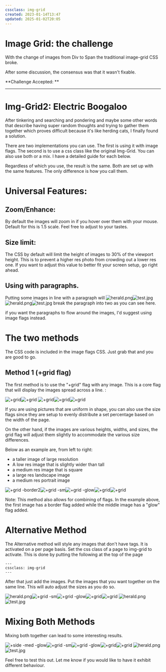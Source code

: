 ```yaml
---
cssclass: img-grid
created: 2023-01-14T13:47
updated: 2025-01-02T20:05
---
```


# Image Grid: the challenge
With the change of images from Div to Span the traditional image-grid CSS broke. 

After some discussion, the consensus was that it wasn't fixable. 

**Challenge Accepted: **

---

# Img-Grid2: Electric Boogaloo
After tinkering and searching and pondering and maybe some other words that describe having super random thoughts and trying to gather them together which proves difficult because it's like herding cats, I finally found a solution. 

There are two implementations you can use. The first is using it with image flags. The second is to use a css class like the original Img-Grid. You can also use both or a mix. I have a detailed guide for each below. 

Regardless of which you use, the result is the same. Both are set up with the same features. The only difference is how you call them. 

# Universal Features: 
## Zoom/Enhance: 
By default the images will zoom in if you hover over them with your mouse. Default for this is 1.5 scale. Feel free to adjust to your tastes.
## Size limit: 
The CSS by default will limit the height of images to 30% of the viewport height. This is to prevent a higher res photo from crowding out a lower res one. If you want to adjust this value to better fit your screen setup, go right ahead. 

## Using with paragraphs. 

Putting some images in line with a paragraph will ![herald.png](../assets/attachments/herald.png)![test.jpg](../assets/attachments/test.jpg)![herald.png](../assets/attachments/herald.png)![test.jpg](../assets/attachments/test.jpg) break the paragraph into two as you can see here. 

if you want the paragraphs to flow around the images, I'd suggest using image flags instead. 

# The two methods
The CSS code is included in the image flags CSS. Just grab that and you are good to go. 

## Method 1 (+grid flag)

The first method is to use the "+grid" flag with any image. This is a core flag that will display the images spread across a line. : 

![+grid](../assets/attachments/test.jpg)![+grid](../assets/attachments/testc.jpg)
![+grid](../assets/attachments/testc.jpg)![+grid](../assets/attachments/testc.jpg)![+grid](../assets/attachments/testc.jpg)

If you are using pictures that are uniform in shape, you can also use the size flags since they are setup to evenly distribute a set percentage based on the width of the page. 

On the other hand, if the images are various heights, widths, and sizes, the grid flag will adjust them slightly to accommodate the various size differences. 

Below as an example are, from left to right: 
- a taller image of large resolution 
- A low res image that is slightly wider than tall
- a medium res image that is square 
- a large res landscape image
- a medium res portrait image 


![+grid -border2](../assets/attachments/herald.png)![+grid -sm](../assets/attachments/plate.jpg)![+grid -glow](../assets/attachments/wood.jpg)![+grid](../assets/attachments/testc.jpg)![+grid](../assets/attachments/avatar.jpg)

Note: This method also allows for combining of flags. In the example above, the first image has a border flag added while the middle image has a "glow" flag added.


# Alternative Method
The Alternative method will style any images that don't have tags. 
It is activated on a per page basis. 
Set the css class of a page to img-grid to activate. 
This is done by putting the following at the top of the page
```
---
cssclass: img-grid
---
```

After that just add the images. Put the images that you want together on the same line. This will auto adjust the sizes as you do so. 

![herald.png](../assets/attachments/herald.png)![+grid -sm](../assets/attachments/plate.jpg)![+grid -glow](../assets/attachments/wood.jpg)![+grid](../assets/attachments/testc.jpg)![+grid](../assets/attachments/avatar.jpg)
![herald.png](../assets/attachments/herald.png)![test.jpg](../assets/attachments/test.jpg)




# Mixing Both Methods
Mixing both together can lead to some interesting results. 

![+side -med -glow ](../assets/attachments/herald.png)![+grid -sm](../assets/attachments/plate.jpg)![+grid -glow](../assets/attachments/wood.jpg)![+grid](../assets/attachments/testc.jpg)![+grid](../assets/attachments/avatar.jpg)
![herald.png](../assets/attachments/herald.png)![test.jpg](../assets/attachments/test.jpg)


Feel free to test this out. Let me know if you would like to have it exhibit different behaviour. 